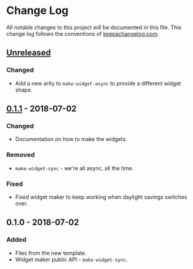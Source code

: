 # Change Log
All notable changes to this project will be documented in this file. This change log follows the conventions of [keepachangelog.com](http://keepachangelog.com/).

## [Unreleased]
### Changed
- Add a new arity to `make-widget-async` to provide a different widget shape.

## [0.1.1] - 2018-07-02
### Changed
- Documentation on how to make the widgets.

### Removed
- `make-widget-sync` - we're all async, all the time.

### Fixed
- Fixed widget maker to keep working when daylight savings switches over.

## 0.1.0 - 2018-07-02
### Added
- Files from the new template.
- Widget maker public API - `make-widget-sync`.

[Unreleased]: https://github.com/your-name/ch9/compare/0.1.1...HEAD
[0.1.1]: https://github.com/your-name/ch9/compare/0.1.0...0.1.1
